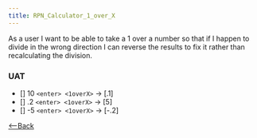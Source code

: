 ```yaml
---
title: RPN_Calculator_1_over_X
---
```

As a user I want to be able to take a 1 over a number so that if I happen to divide in the wrong direction I can reverse the results to fix it rather than recalculating the division.

### UAT
* [] 10 ```<enter> <1overX>``` -> [.1]
* [] .2 ```<enter> <1overX>``` -> [5]
* [] -5 ```<enter> <1overX>``` -> [-.2]

[<--Back](RPN_Calculator)
